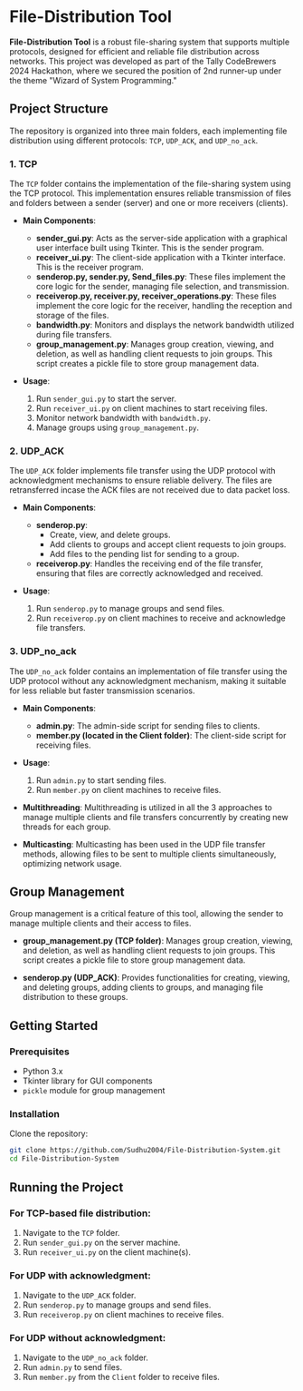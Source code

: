 # File-Distribution Tool

**File-Distribution Tool** is a robust file-sharing system that supports multiple protocols, designed for efficient and reliable file distribution across networks. This project was developed as part of the Tally CodeBrewers 2024 Hackathon, where we secured the position of 2nd runner-up under the theme "Wizard of System Programming."

## Project Structure

The repository is organized into three main folders, each implementing file distribution using different protocols: `TCP`, `UDP_ACK`, and `UDP_no_ack`.

### 1. TCP

The `TCP` folder contains the implementation of the file-sharing system using the TCP protocol. This implementation ensures reliable transmission of files and folders between a sender (server) and one or more receivers (clients).

- **Main Components**:
  - **sender_gui.py**: Acts as the server-side application with a graphical user interface built using Tkinter. This is the sender program.
  - **receiver_ui.py**: The client-side application with a Tkinter interface. This is the receiver program.
  - **senderop.py, sender.py, Send_files.py**: These files implement the core logic for the sender, managing file selection, and transmission.
  - **receiverop.py, receiver.py, receiver_operations.py**: These files implement the core logic for the receiver, handling the reception and storage of the files.
  - **bandwidth.py**: Monitors and displays the network bandwidth utilized during file transfers.
  - **group_management.py**: Manages group creation, viewing, and deletion, as well as handling client requests to join groups. This script creates a pickle file to store group management data.

- **Usage**:
  1. Run `sender_gui.py` to start the server.
  2. Run `receiver_ui.py` on client machines to start receiving files.
  3. Monitor network bandwidth with `bandwidth.py`.
  4. Manage groups using `group_management.py`.

### 2. UDP_ACK

The `UDP_ACK` folder implements file transfer using the UDP protocol with acknowledgment mechanisms to ensure reliable delivery. The files are retransferred incase the ACK files are not received due to data packet loss.

- **Main Components**:
  - **senderop.py**: 
    - Create, view, and delete groups.
    - Add clients to groups and accept client requests to join groups.
    - Add files to the pending list for sending to a group.
  - **receiverop.py**: Handles the receiving end of the file transfer, ensuring that files are correctly acknowledged and received.

- **Usage**:
  1. Run `senderop.py` to manage groups and send files.
  2. Run `receiverop.py` on client machines to receive and acknowledge file transfers.

### 3. UDP_no_ack

The `UDP_no_ack` folder contains an implementation of file transfer using the UDP protocol without any acknowledgment mechanism, making it suitable for less reliable but faster transmission scenarios.

- **Main Components**:
  - **admin.py**: The admin-side script for sending files to clients.
  - **member.py (located in the Client folder)**: The client-side script for receiving files.

- **Usage**:
  1. Run `admin.py` to start sending files.
  2. Run `member.py` on client machines to receive files.


- **Multithreading**: Multithreading is utilized in all the 3 approaches to manage multiple clients and file transfers concurrently by creating new threads for each group.
- **Multicasting**: Multicasting has been used in the UDP file transfer methods, allowing files to be sent to multiple clients simultaneously, optimizing network usage.
  
## Group Management

Group management is a critical feature of this tool, allowing the sender to manage multiple clients and their access to files.

- **group_management.py (TCP folder)**: Manages group creation, viewing, and deletion, as well as handling client requests to join groups. This script creates a pickle file to store group management data.

- **senderop.py (UDP_ACK)**: Provides functionalities for creating, viewing, and deleting groups, adding clients to groups, and managing file distribution to these groups.


## Getting Started

### Prerequisites

- Python 3.x
- Tkinter library for GUI components
- `pickle` module for group management

### Installation

Clone the repository:

```bash
git clone https://github.com/Sudhu2004/File-Distribution-System.git
cd File-Distribution-System
```
## Running the Project

### For TCP-based file distribution:

1. Navigate to the `TCP` folder.
2. Run `sender_gui.py` on the server machine.
3. Run `receiver_ui.py` on the client machine(s).

### For UDP with acknowledgment:

1. Navigate to the `UDP_ACK` folder.
2. Run `senderop.py` to manage groups and send files.
3. Run `receiverop.py` on client machines to receive files.

### For UDP without acknowledgment:

1. Navigate to the `UDP_no_ack` folder.
2. Run `admin.py` to send files.
3. Run `member.py` from the `Client` folder to receive files.

